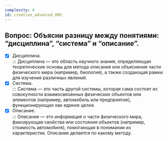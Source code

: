 ```yaml
---
complexity: 4
id: creative_advanced_005
---
```

## Вопрос: Объясни разницу между понятиями: “дисциплина”, “система” и “описание”.

- [x] Дисциплина.  
  ::: Дисциплина — это область научного знания, определяющая теоретические основы для метода описания или объяснения части физического мира (например, биология), а также создающая рамки для изучения различных явлений.  
- [x] Система.  
  ::: Система — это часть другой системы, которая сама состоит из совокупности взаимосвязанных физических объектов или элементов (например, автомобиль или предприятие), функционирующих как единое целое.  
- [x] Описание.  
  ::: Описание — это информация о части физического мира, фиксирующая свойства или состояния объектов (например, стоимость автомобиля), помогающая в понимании их характеристик. Описание делается по какому методу.